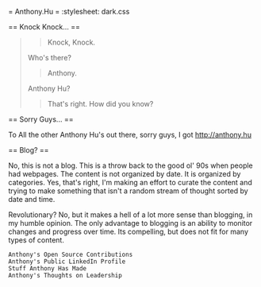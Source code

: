 = Anthony.Hu =
:stylesheet: dark.css

== Knock Knock... ==

> > Knock, Knock.
>
> Who's there?
>
> > Anthony.
>
> Anthony Hu?
>
> > That's right. How did you know?

== Sorry Guys... ==

To All the other Anthony Hu's out there, sorry guys, I got http://anthony.hu

== Blog? ==

No, this is not a blog. This is a throw back to the good ol' 90s when people had webpages. The content is not organized by date. It is organized by categories. Yes, that's right, I'm making an effort to curate the content and trying to make something that isn't a random stream of thought sorted by date and time.

Revolutionary? No, but it makes a hell of a lot more sense than blogging, in my humble opinion. The only advantage to blogging is an ability to monitor changes and progress over time. Its compelling, but does not fit for many types of content.
	

    Anthony's Open Source Contributions
    Anthony's Public LinkedIn Profile
    Stuff Anthony Has Made
    Anthony's Thoughts on Leadership


